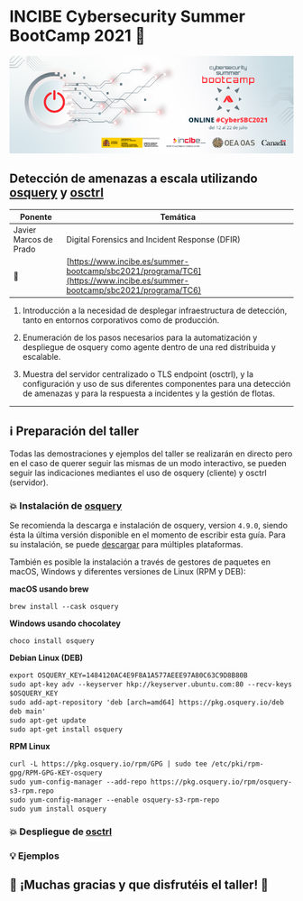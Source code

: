 # INCIBE Cybersecurity Summer BootCamp 2021 :closed_lock_with_key:

![INCIBE Cybersecurity Summer BootCamp 2021](banner.jpg)
## Detección de amenazas a escala utilizando [osquery](https://osquery.io) y [osctrl](https://osctrl.net)

Ponente | Temática
------------ | -------------
Javier Marcos de Prado | Digital Forensics and Incident Response (DFIR)
:link: | [https://www.incibe.es/summer-bootcamp/sbc2021/programa/TC6](https://www.incibe.es/summer-bootcamp/sbc2021/programa/TC6)

1. Introducción a la necesidad de desplegar infraestructura de detección, tanto en entornos corporativos como de producción.

2. Enumeración de los pasos necesarios para la automatización y despliegue de osquery como agente dentro de una red distribuida y escalable.

3. Muestra del servidor centralizado o TLS endpoint (osctrl), y la configuración y uso de sus diferentes componentes para una detección de amenazas y para la respuesta a incidentes y la gestión de flotas.

___

## :information_source: Preparación del taller

Todas las demostraciones y ejemplos del taller se realizarán en directo pero en el caso de querer seguir las mismas de un modo interactivo, se pueden seguir las indicaciones mediantes el uso de osquery (cliente) y osctrl (servidor).

### :boom: Instalación de [osquery](https://osquery.io)

Se recomienda la descarga e instalación de osquery, version `4.9.0`, siendo ésta la última versión disponible en el momento de escribir esta guía. Para su instalación, se puede [descargar](https://osquery.io/downloads/official/4.9.0) para múltiples plataformas.

También es posible la instalación a través de gestores de paquetes en macOS, Windows y diferentes versiones de Linux (RPM y DEB):

**macOS usando brew**
```shell
brew install --cask osquery
```

**Windows usando chocolatey**
```
choco install osquery
```

**Debian Linux (DEB)**
```shell
export OSQUERY_KEY=1484120AC4E9F8A1A577AEEE97A80C63C9D8B80B
sudo apt-key adv --keyserver hkp://keyserver.ubuntu.com:80 --recv-keys $OSQUERY_KEY
sudo add-apt-repository 'deb [arch=amd64] https://pkg.osquery.io/deb deb main'
sudo apt-get update
sudo apt-get install osquery
```

**RPM Linux**
```shell
curl -L https://pkg.osquery.io/rpm/GPG | sudo tee /etc/pki/rpm-gpg/RPM-GPG-KEY-osquery
sudo yum-config-manager --add-repo https://pkg.osquery.io/rpm/osquery-s3-rpm.repo
sudo yum-config-manager --enable osquery-s3-rpm-repo
sudo yum install osquery
```

### :boom: Despliegue de [osctrl](https://osctrl.net)

### :bulb: Ejemplos

## :pray: ¡Muchas gracias y que disfrutéis el taller! :raised_hands:
